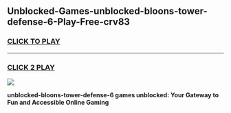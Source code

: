 
## Unblocked-Games-unblocked-bloons-tower-defense-6-Play-Free-crv83
<h3>
<a href="https://premium76.site?title=unblocked-bloons-tower-defense-6&ref=20M">CLICK TO PLAY</a></h3>
<hr>

<h3>
<a href="https://premium76.site?title=unblocked-bloons-tower-defense-6&ref=20M">CLICK 2 PLAY</a>
  
</h3>

<a href="https://premium76.site?title=unblocked-bloons-tower-defense-6&ref=19M"><img src="https://clearcache.store/games.png"></a>


**unblocked-bloons-tower-defense-6 games unblocked: Your Gateway to Fun and Accessible Online Gaming**
